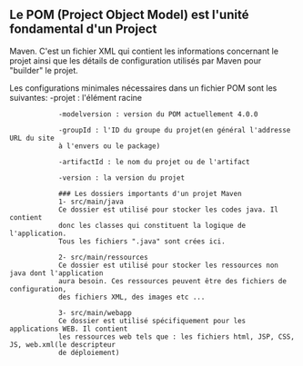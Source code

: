 ## Le POM (Project Object Model) est l'unité fondamental d'un Project
 Maven. C'est un fichier XML qui contient les informations concernant le projet 
ainsi que les détails de configuration
utilisés par Maven pour "builder" le projet.

Les configurations minimales nécessaires dans un fichier POM 
sont les suivantes: 
-projet : l'élément racine

                -modelversion : version du POM actuellement 4.0.0

                -groupId : l'ID du groupe du projet(en général l'addresse URL du site 
                à l'envers ou le package)

                -artifactId : le nom du projet ou de l'artifact

                -version : la version du projet

                ### Les dossiers importants d'un projet Maven
                1- src/main/java
                Ce dossier est utilisé pour stocker les codes java. Il contient
                donc les classes qui constituent la logique de l'application.
                Tous les fichiers ".java" sont crées ici.

                2- src/main/ressources
                Ce dossier est utilisé pour stocker les ressources non java dont l'application 
                aura besoin. Ces ressources peuvent être des fichiers de configuration, 
                des fichiers XML, des images etc ...

                3- src/main/webapp
                Ce dossier est utilisé spécifiquement pour les applications WEB. Il contient
                les ressources web tels que : les fichiers html, JSP, CSS, JS, web.xml(le descripteur
                de déploiement)